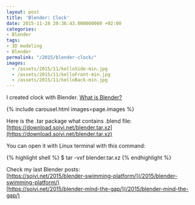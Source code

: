 ```yaml
---
layout: post
title: 'Blender: Clock'
date: 2015-11-28 20:36:43.000000000 +02:00
categories:
- Blender
tags:
- 3D modeling
- Blender
permalink: "/2015/blender-clock/"
images:
  - /assets/2015/11/kelloSide-min.jpg
  - /assets/2015/11/kelloFront-min.jpg
  - /assets/2015/11/kelloBack-min.jpg
---
```

I created clock with Blender. [What is Blender?](https://www.blender.org/)  

{% include carousel.html images=page.images %}

Here is the .tar package what contains .blend file:  
[https://download.soivi.net/blender.tar.xz](https://download.soivi.net/blender.tar.xz)

You can open it with Linux terminal with this command:

{% highlight shell %}
$ tar -vxf blender.tar.xz
{% endhighlight %}

Check my last Blender posts:  
[https://soivi.net/2015/blender-swimming-platform/](/2015/blender-swimming-platform/)  
[https://soivi.net/2015/blender-mind-the-gap/](/2015/blender-mind-the-gap/)